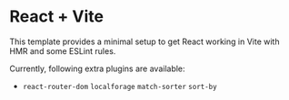 # React + Vite

This template provides a minimal setup to get React working in Vite with HMR and some ESLint rules.

Currently, following extra plugins are available:

- `react-router-dom` `localforage` `match-sorter` `sort-by`
